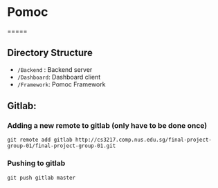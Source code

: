 # Pomoc
=====

## Directory Structure
- `/Backend` : Backend server
- `/Dashboard`: Dashboard client
- `/Framework`: Pomoc Framework

## Gitlab:

### Adding a new remote to gitlab (only have to be done once)
`git remote add gitlab http://cs3217.comp.nus.edu.sg/final-project-group-01/final-project-group-01.git`

### Pushing to gitlab
`git push gitlab master`
